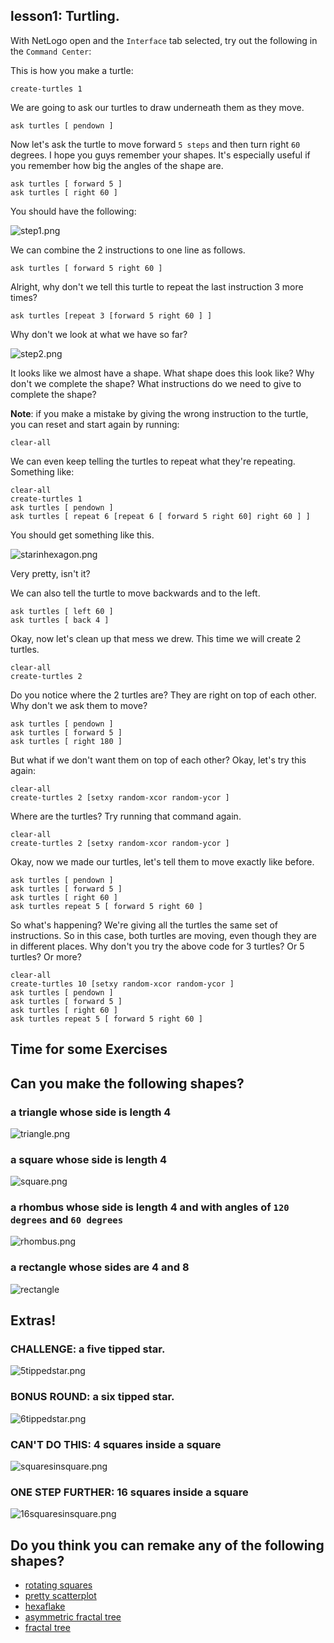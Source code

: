 ## lesson1: Turtling.

With NetLogo open and the `Interface` tab selected, try out the following in the `Command Center`:

This is how you make a turtle:

    create-turtles 1

We are going to ask our turtles to draw underneath them as they move.

    ask turtles [ pendown ]
    
Now let's ask the turtle to move forward `5 steps` and then turn right `60` degrees. I hope you guys remember your shapes. It's especially useful if you remember how big the angles of the shape are.

    ask turtles [ forward 5 ]
    ask turtles [ right 60 ]

You should have the following:

![step1.png](images/step1.png)

We can combine the 2 instructions to one line as follows.

    ask turtles [ forward 5 right 60 ]

Alright, why don't we tell this turtle to repeat the last instruction 3 more times?

    ask turtles [repeat 3 [forward 5 right 60 ] ]

Why don't we look at what we have so far? 

![step2.png](images/step2.png)

It looks like we almost have a shape. What shape does this look like?  Why don't we complete the shape? What instructions do we need to give to complete the shape?

**Note**: if you make a mistake by giving the wrong instruction to the turtle, you can reset and start again by running:

    clear-all
    
We can even keep telling the turtles to repeat what they're repeating. Something like:

    clear-all
    create-turtles 1 
    ask turtles [ pendown ]
    ask turtles [ repeat 6 [repeat 6 [ forward 5 right 60] right 60 ] ]

You should get something like this.

![starinhexagon.png](images/starinhexagon.png)

Very pretty, isn't it?

We can also tell the turtle to move backwards and to the left.

    ask turtles [ left 60 ]
    ask turtles [ back 4 ]

Okay, now let's clean up that mess we drew. This time we will create 2 turtles.

    clear-all
    create-turtles 2

Do you notice where the 2 turtles are? They are right on top of each other. Why don't we ask them to move?

    ask turtles [ pendown ]
    ask turtles [ forward 5 ]
    ask turtles [ right 180 ]

But what if we don't want them on top of each other? Okay, let's try this again:

    clear-all
    create-turtles 2 [setxy random-xcor random-ycor ]

Where are the turtles? Try running that command again.

    clear-all
    create-turtles 2 [setxy random-xcor random-ycor ]

Okay, now we made our turtles, let's tell them to move exactly like before.

    ask turtles [ pendown ]
    ask turtles [ forward 5 ]
    ask turtles [ right 60 ]
    ask turtles repeat 5 [ forward 5 right 60 ]

So what's happening? We're giving all the turtles the same set of instructions. So in this case, both turtles are moving, even though they are in different places.
Why don't you try the above code for 3 turtles? Or 5 turtles? Or more?

    clear-all
    create-turtles 10 [setxy random-xcor random-ycor ]
    ask turtles [ pendown ]
    ask turtles [ forward 5 ]
    ask turtles [ right 60 ]
    ask turtles repeat 5 [ forward 5 right 60 ]

## Time for some Exercises

## Can you make the following shapes?

### a triangle whose side is length 4 

![triangle.png](images/triangle.png)

### a square whose side is length 4 

![square.png](images/square.png)

### a rhombus whose side is length 4 and with angles of `120 degrees` and `60 degrees`

![rhombus.png](images/rhombus.png)

### a rectangle whose sides are 4 and 8 

![rectangle](images/rectangle.png)

## Extras!

### CHALLENGE: a five tipped star.

![5tippedstar.png](images/5tippedstar.png)

### BONUS ROUND: a six tipped star.

![6tippedstar.png](images/6tippedstar.png)

### CAN'T DO THIS: 4 squares inside a square

![squaresinsquare.png](images/squaresinsquare.png)

### ONE STEP FURTHER: 16 squares inside a square

![16squaresinsquare.png](images/16squaresinsquare.png)

Do you think you can remake any of the following shapes?
--
- [rotating squares](http://logo.twentygototen.org/4gxRYOCe)
- [pretty scatterplot](http://logo.twentygototen.org/U-vJcCz3)
- [hexaflake](http://logo.twentygototen.org/AJeuVkKc)
- [asymmetric fractal tree](http://logo.twentygototen.org/rvgjjMiS)
- [fractal tree](http://logo.twentygototen.org/aiexE8RU)
